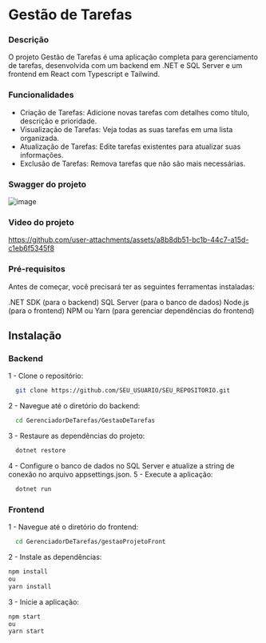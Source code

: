 
# Gestão de Tarefas
### Descrição

O projeto Gestão de Tarefas é uma aplicação completa para gerenciamento de tarefas, desenvolvida com um backend em .NET e SQL Server e um frontend em React com Typescript e Tailwind.

### Funcionalidades
- Criação de Tarefas: Adicione novas tarefas com detalhes como título, descrição e prioridade.
- Visualização de Tarefas: Veja todas as suas tarefas em uma lista organizada.
- Atualização de Tarefas: Edite tarefas existentes para atualizar suas informações.
- Exclusão de Tarefas: Remova tarefas que não são mais necessárias.

### Swagger do projeto
![image](https://github.com/user-attachments/assets/caf1fe81-fdf7-40c4-8a2d-61bf4d0bf39b)



### Video do projeto 



https://github.com/user-attachments/assets/a8b8db51-bc1b-44c7-a15d-c1eb6f5345f8




### Pré-requisitos
Antes de começar, você precisará ter as seguintes ferramentas instaladas:

.NET SDK (para o backend)
SQL Server (para o banco de dados)
Node.js (para o frontend)
NPM ou Yarn (para gerenciar dependências do frontend)

## Instalação
### Backend
1 - Clone o repositório:
```bash
  git clone https://github.com/SEU_USUARIO/SEU_REPOSITORIO.git
```
2 - Navegue até o diretório do backend:
```bash
  cd GerenciadorDeTarefas/GestaoDeTarefas
```
3 - Restaure as dependências do projeto:
```bash
  dotnet restore
```
4 - Configure o banco de dados no SQL Server e atualize a string de conexão no arquivo appsettings.json.
5 - Execute a aplicação:
```bash
  dotnet run
```

### Frontend
1 - Navegue até o diretório do frontend:
```bash
  cd GerenciadorDeTarefas/gestaoProjetoFront
```
2 - Instale as dependências:
```bash
npm install
ou
yarn install

```
3 - Inicie a aplicação:

```bash
npm start
ou
yarn start
```
